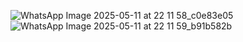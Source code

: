 ![WhatsApp Image 2025-05-11 at 22 11 58_c0e83e05](https://github.com/user-attachments/assets/ab8e2855-02ee-4605-aa28-31851525dc8d)
![WhatsApp Image 2025-05-11 at 22 11 59_b91b582b](https://github.com/user-attachments/assets/ec648489-09ed-43ad-aed4-b4bd958dc9c4)
